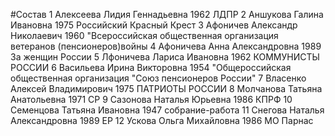 #Состав
1 Алексеева Лидия Геннадьевна 1962 ЛДПР
2 Аншукова Галина Ивановна 1975 Российский Красный Крест
3 Афоничев Александр Николаевич 1960 \"Всероссийская общественная организация ветеранов (пенсионеров)войны
4 Афоничева Анна Александровна 1989 За женщин России
5 Лфоничева Лариса Ивановна 1962 КОММУНИСТЫ РОССИИ
6 Васильева Ирина Викторовна 1954 \"Общероссийская общественная организация \"Союз пенсионеров России\"
7 Власенко Алексей Владимирович 1975 ПАТРИОТЫ РОССИИ
8 Молчанова Татьяна Анатольевна 1971 СР
9 Сазонова Наталья Юрьевна 1986 КПРФ
10 Семенцова Татьяна Ивановна 1947 собрание-работа
11 Снегова Наталья Александровна 1989 ЕР
12 Ускова Ольга Михайловна 1986 МО Парнас
